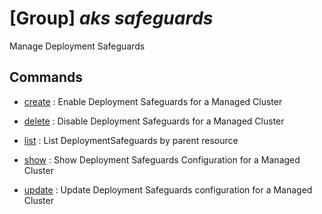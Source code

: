 # [Group] _aks safeguards_

Manage Deployment Safeguards

## Commands

- [create](/Commands/aks/safeguards/_create.md)
: Enable Deployment Safeguards for a Managed Cluster

- [delete](/Commands/aks/safeguards/_delete.md)
: Disable Deployment Safeguards for a Managed Cluster

- [list](/Commands/aks/safeguards/_list.md)
: List DeploymentSafeguards by parent resource

- [show](/Commands/aks/safeguards/_show.md)
: Show Deployment Safeguards Configuration for a Managed Cluster

- [update](/Commands/aks/safeguards/_update.md)
: Update Deployment Safeguards configuration for a Managed Cluster
